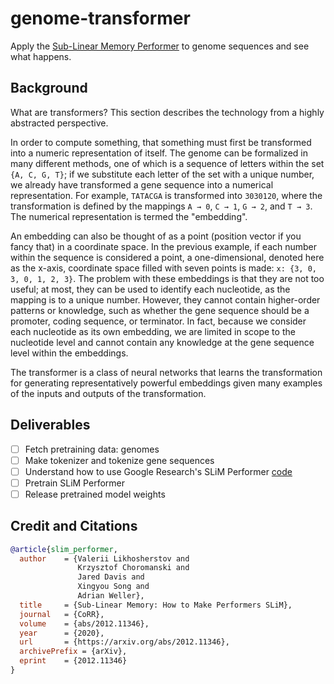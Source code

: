 # genome-transformer

Apply the [Sub-Linear Memory Performer](https://arxiv.org/pdf/2012.11346.pdf) to genome sequences and see what happens.

## Background

What are transformers? This section describes the technology from a highly abstracted perspective.

In order to compute something, that something must first be transformed into a numeric representation of itself.
The genome can be formalized in many different methods, one of which is a sequence of letters within the set `{A, C, G, T}`; if we substitute each letter of the set with a unique number, we already have transformed a gene sequence into a numerical representation.
For example, `TATACGA` is transformed into `3030120`, where the transformation is defined by the mappings `A → 0`, `C → 1`, `G → 2`, and `T → 3`.
The numerical representation is termed the "embedding".

An embedding can also be thought of as a point (position vector if you fancy that) in a coordinate space.
In the previous example, if each number within the sequence is considered a point, a one-dimensional, denoted here as the x-axis, coordinate space filled with seven points is made: `x: {3, 0, 3, 0, 1, 2, 3}`.
The problem with these embeddings is that they are not too useful; at most, they can be used to identify each nucleotide, as the mapping is to a unique number.
However, they cannot contain higher-order patterns or knowledge, such as whether the gene sequence should be a promoter, coding sequence, or terminator.
In fact, because we consider each nucleotide as its own embedding, we are limited in scope to the nucleotide level and cannot contain any knowledge at the gene sequence level within the embeddings.

The transformer is a class of neural networks that learns the transformation for generating representatively powerful embeddings given many examples of the inputs and outputs of the transformation.

## Deliverables

- [ ] Fetch pretraining data: genomes
- [ ] Make tokenizer and tokenize gene sequences
- [ ] Understand how to use Google Research's SLiM Performer [code](https://github.com/google-research/google-research/tree/master/performer/models/slim_performer)
- [ ] Pretrain SLiM Performer
- [ ] Release pretrained model weights

## Credit and Citations

```bibtex
@article{slim_performer,
  author    = {Valerii Likhosherstov and
               Krzysztof Choromanski and
               Jared Davis and
               Xingyou Song and
               Adrian Weller},
  title     = {Sub-Linear Memory: How to Make Performers SLiM},
  journal   = {CoRR},
  volume    = {abs/2012.11346},
  year      = {2020},
  url       = {https://arxiv.org/abs/2012.11346},
  archivePrefix = {arXiv},
  eprint    = {2012.11346}
}
```

